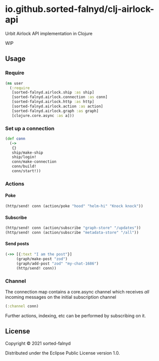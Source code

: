 # io.github.sorted-falnyd/clj-airlock-api

Urbit Airlock API implementation in Clojure

WIP

## Usage

### Require

```clojure
(ns user
  (:require
   [sorted-falnyd.airlock.ship :as ship]
   [sorted-falnyd.airlock.connection :as conn]
   [sorted-falnyd.airlock.http :as http]
   [sorted-falnyd.airlock.action :as action]
   [sorted-falnyd.airlock.graph :as graph]
   [clojure.core.async :as a]))
```
### Set up a connection

```clojure
(def conn
  (->
   {}
   ship/make-ship
   ship/login!
   conn/make-connection
   conn/build!
   conn/start!))
```

### Actions

#### Poke

```clojure
(http/send! conn (action/poke "hood" "helm-hi" "Knock knock"))
```

#### Subscribe

```clojure
(http/send! conn (action/subscribe "graph-store" "/updates"))
(http/send! conn (action/subscribe "metadata-store" "/all"))
```

#### Send posts

```clojure
(->> [{:text "I am the post"}]
     (graph/make-post "zod")
     (graph/add-post "zod" "my-chat-1686")
     (http/send! conn))
```

### Channel

The connection map contains a core.async channel which receives *all*
incoming messages on the initial subscription channel

```clojure
(:channel conn)
```

Further actions, indexing, etc can be performed by subscribing on it.

## License

Copyright © 2021 sorted-falnyd

Distributed under the Eclipse Public License version 1.0.
